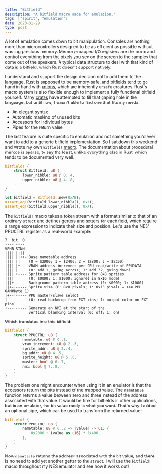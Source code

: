 ```yaml
---
title: "Bitfield"
description: "A bitfield macro made for emulation."
tags: ["spirit", "emulation"]
date: 2023-01-29
type: post
---
```

A lot of emulation comes down to bit manipulation. Consoles are nothing more than microcontrollers designed to be as efficient as possible without wasting precious memory. Memory-mapped I/O registers are the norm and control everything from the pixels you see on the screen to the samples that come out of the speakers. A typical data structure to deal with that kind of data is a bitfield, which Rust doesn't support [natively](https://github.com/rust-lang/rfcs/pull/3113).

I understand and support the design decision not to add them to the language. Rust is supposed to be memory-safe, and bitfields tend to go hand in hand with [unions](https://doc.rust-lang.org/reference/items/unions.html), which are inherently `unsafe` creatures. Rust's macro system is also flexible enough to implement a fully functional bitfield yourself. Many [crates](https://immunant.com/blog/2020/01/bitfields/) have attempted to fill that gaping hole in the language, but until now, I wasn't able to find one that fits my needs:

- An elegant syntax
- Automatic masking of unused bits
- Accessors for individual bytes
- Pipes for the return value

The last feature is quite specific to emulation and not something you'd ever want to add to a generic bitfield implementation. So I sat down this weekend and wrote my own `bitfield!` [macro](https://github.com/jsmolka/sandbox-rs/blob/master/bitfield_macro/src/lib.rs). The documentation about procedural marcos is sparse, to say the least, unlike everything else in Rust, which tends to be documented very well.

```rust
bitfield! {
    struct Bitfield: u8 {
        lower_nibble: u8 @ 0..4,
        upper_nibble: u8 @ 4..8,
    }
}

let bitfield = Bitfield::new(0xAB);
assert_eq!(bitfield.lower_nibble(), 0xB);
assert_eq!(bitfield.upper_nibble(), 0xA);
```

The `bitfield!` macro takes a token stream with a format similar to that of an ordinary `struct` and defines getters and setters for each field, which require a range expression to indicate their size and position. Let's use the NES' PPUCTRL register as a real-world example:

```
7  bit  0
---- ----
VPHB SINN
|||| ||||
|||| ||++- Base nametable address
|||| ||    (0 = $2000; 1 = $2400; 2 = $2800; 3 = $2C00)
|||| |+--- VRAM address increment per CPU read/write of PPUDATA
|||| |     (0: add 1, going across; 1: add 32, going down)
|||| +---- Sprite pattern table address for 8x8 sprites
||||       (0: $0000; 1: $1000; ignored in 8x16 mode)
|||+------ Background pattern table address (0: $0000; 1: $1000)
||+------- Sprite size (0: 8x8 pixels; 1: 8x16 pixels – see PPU OAM#Byte 1)
|+-------- PPU master/slave select
|          (0: read backdrop from EXT pins; 1: output color on EXT pins)
+--------- Generate an NMI at the start of the
           vertical blanking interval (0: off; 1: on)
```

Which translates into this bitfield:

```rust
bitfield! {
    struct PPUCTRL: u8 {
        nametable: u8 @ 0..2,
        vram_increment: u8 @ 2..3,
        sprite_addr: u8 @ 3..4,
        bg_addr: u8 @ 4..5,
        sprite_height: u8 @ 5..6,
        master: bool @ 6..7,
        nmi: bool @ 7..8,
    }
}
```

The problem one might encounter when using it in an emulator is that the accessors return the bits instead of the mapped value. The `nametable` function returns a value between zero and three instead of the address associated with that value. It would be fine for bitfields in other applications, but in an emulator, the bit value rarely is what you want. That's why I added an optional pipe, which can be used to transform the returned value:

```rust
bitfield! {
    struct PPUCTRL: u8 {
        nametable: u8 @ 0..2 => |value| -> u16 {
            0x2000 + (value as u16) * 0x400
        },
    }
}
```

Now `nametable` returns the address associated with the bit value, and there is no need to add yet another getter to the `struct`. I will use the `bitfield!` macro throughout my NES emulator and see how it works out!
